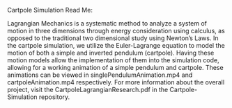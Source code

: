 Cartpole Simulation Read Me:

Lagrangian Mechanics is a systematic method to analyze a system of motion in three dimensions through energy consideration using calculus, as opposed to the traditional two dimensional study using Newton’s Laws. In the cartpole simulation, we utilize the Euler-Lagrange equation to model the motion of both a simple and inverted pendulum (cartpole). Having these motion models allow the implementation of them into the simulation code, allowing for a working animation of a simple pendulum and cartpole. These animations can be viewed in singlePendulumAnimation.mp4 and cartpoleAnimation.mp4 respectively. For more information about the overall project, visit the CartpoleLagrangianResearch.pdf in the Cartpole-Simulation repository.
